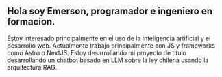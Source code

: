 <h2> Hola soy Emerson, programador e ingeniero en formacion.</h2>

Estoy interesado principalmente en el uso de la inteligencia artificial y el desarrollo web.
Actualmente trabajo principalmente con JS y frameworks como Astro o NextJS. Estoy desarrollando mi proyecto de titulo desarrollando un chatbot basado en LLM sobre la ley chilena usando la arquitectura RAG.
